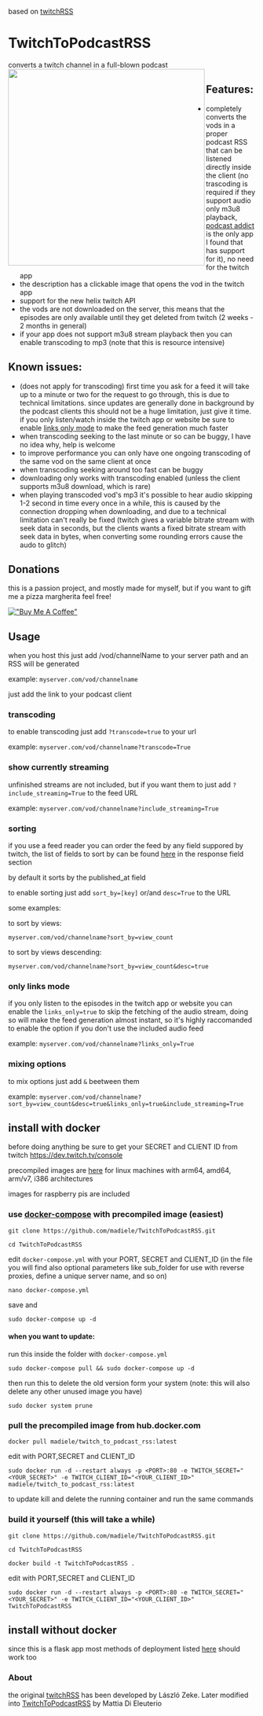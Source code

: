 based on [twitchRSS](https://github.com/lzeke0/TwitchRSS)

# TwitchToPodcastRSS

converts a twitch channel in a full-blown podcast
<a label="example of it working with podcast addict" href="url"><img src="https://user-images.githubusercontent.com/4585690/129647659-b3bec66b-4cbb-408c-840c-9596f0c32dc2.jpg" align="left" height="400" ></a>
## Features:
- completely converts the vods in a proper podcast RSS that can be listened directly inside the client (no trascoding is required if they support audio only m3u8 playback, [podcast addict](https://play.google.com/store/apps/details?id=com.bambuna.podcastaddict&hl=en_US&gl=US) is the only app I found that has support for it), no need for the twitch app
- the description has a clickable image that opens the vod in the twitch app
- support for the new helix twitch API
- the vods are not downloaded on the server, this means that the episodes are only available until they get deleted from twitch (2 weeks - 2 months in general)
- if your app does not support m3u8 stream playback then you can enable transcoding to mp3 (note that this is resource intensive)

## Known issues:
- (does not apply for transcoding) first time you ask for a feed it will take up to a minute or two for the request to go through, this is due to technical limitations. since updates are generally done in background by the podcast clients this should not be a huge limitation, just give it time. if you only listen/watch inside the twitch app or website be sure to enable [links only mode](#only-links-mode) to make the feed generation much faster
- when transcoding seeking to the last minute or so can be buggy, I have no idea why, help is welcome
- to improve performance you can only have one ongoing transcoding of the same vod on the same client at once
- when transcoding seeking around too fast can be buggy
- downloading only works with transcoding enabled (unless the client supports m3u8 download, which is rare)
- when playing transcoded vod's mp3 it's possible to hear audio skipping 1-2 second in time every once in a while, this is caused by the connection dropping when downloading, and due to a technical limitation can't really be fixed (twitch gives a variable bitrate stream with seek data in seconds, but the clients wants a fixed bitrate stream with seek data in bytes, when converting some rounding errors cause the audo to glitch)


## Donations
this is a passion project, and mostly made for myself, but if you want to gift me a pizza margherita feel free!

[!["Buy Me A Coffee"](https://www.buymeacoffee.com/assets/img/custom_images/orange_img.png)](https://www.buymeacoffee.com/madiele)

## Usage
when you host this just add /vod/channelName to your server path and an RSS will be generated

example: `myserver.com/vod/channelname`

just add the link to your podcast client

### transcoding
to enable transcoding just add `?transcode=true` to your url

example: `myserver.com/vod/channelname?transcode=True`

### show currently streaming
unfinished streams are not included, but if you want them to just add `?include_streaming=True` to the feed URL

example: `myserver.com/vod/channelname?include_streaming=True`

### sorting
if you use a feed reader you can order the feed by any field suppored by twitch, the list of fields to sort by can be found [here](https://dev.twitch.tv/docs/api/reference#get-videos) in the response field section

by default it sorts by the published_at field

to enable sorting just add `sort_by=[key]` or/and `desc=True` to the URL

some examples:

to sort by views:

`myserver.com/vod/channelname?sort_by=view_count`

to sort by views descending:

`myserver.com/vod/channelname?sort_by=view_count&desc=true`

### only links mode

if you only listen to the episodes in the twitch app or website you can enable the `links_only=true` to skip the fetching of the audio stream, doing so will make the feed generation almost instant, so it's highly raccomanded to enable the option if you don't use the included audio feed

example: `myserver.com/vod/channelname?links_only=True`

### mixing options

to mix options just add `&` beetween them

example: `myserver.com/vod/channelname?sort_by=view_count&desc=true&links_only=true&include_streaming=True`

## install with docker
before doing anything be sure to get your SECRET and CLIENT ID from twitch
https://dev.twitch.tv/console

precompiled images are [here](https://hub.docker.com/r/madiele/twitch_to_podcast_rss/) for linux machines with arm64, amd64, arm/v7, i386 architectures

images for raspberry pis are included  


### use [docker-compose](https://docs.docker.com/compose/install/) with precompiled image (easiest)

`git clone https://github.com/madiele/TwitchToPodcastRSS.git`

`cd TwitchToPodcastRSS`

edit `docker-compose.yml` with your PORT, SECRET and CLIENT_ID
(in the file you will find also optional parameters like sub_folder for use with reverse proxies, define a unique server name, and so on)

`nano docker-compose.yml`

save and

`sudo docker-compose up -d`

#### when you want to update:

run this inside the folder with `docker-compose.yml`

`sudo docker-compose pull && sudo docker-compose up -d`

then run this to delete the old version form your system (note: this will also delete any other unused image you have)

`sudo docker system prune`

### pull the precompiled image from hub.docker.com
  
  `docker pull madiele/twitch_to_podcast_rss:latest`

edit with PORT,SECRET and CLIENT_ID

  `sudo docker run -d --restart always -p <PORT>:80 -e TWITCH_SECRET="<YOUR_SECRET>" -e TWITCH_CLIENT_ID="<YOUR_CLIENT_ID>" madiele/twitch_to_podcast_rss:latest`
  
  to update kill and delete the running container and run the same commands

### build it yourself (this will take a while)

`git clone https://github.com/madiele/TwitchToPodcastRSS.git`

`cd TwitchToPodcastRSS`

`docker build -t TwitchToPodcastRSS .`

edit with PORT,SECRET and CLIENT_ID

`sudo docker run -d --restart always -p <PORT>:80 -e TWITCH_SECRET="<YOUR_SECRET>" -e TWITCH_CLIENT_ID="<YOUR_CLIENT_ID>" TwitchToPodcastRSS`

## install without docker
since this is a flask app most methods of deployment listed [here](https://flask.palletsprojects.com/en/2.0.x/deploying/index.html) should work too

### About
the original [twitchRSS](https://github.com/lzeke0/TwitchRSS) has been developed by László Zeke.
Later modified into [TwitchToPodcastRSS](https://github.com/madiele/TwitchToPodcastRSS) by Mattia Di Eleuterio

